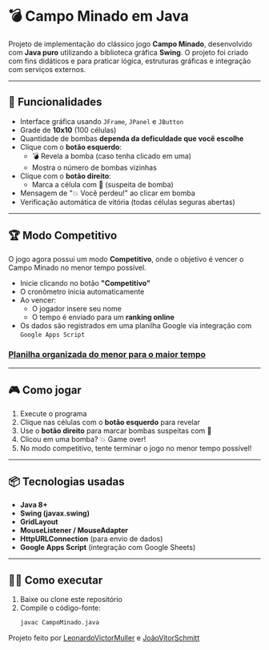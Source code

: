 # 💣 Campo Minado em Java

Projeto de implementação do clássico jogo **Campo Minado**, desenvolvido com **Java puro** utilizando a biblioteca gráfica **Swing**. O projeto foi criado com fins didáticos e para praticar lógica, estruturas gráficas e integração com serviços externos.

---

## 🧩 Funcionalidades

- Interface gráfica usando `JFrame`, `JPanel` e `JButton`
- Grade de **10x10** (100 células)
- Quantidade de bombas **dependa da deficuldade que você escolhe**
- Clique com o **botão esquerdo**:
  - 💣 Revela a bomba (caso tenha clicado em uma)
  - Mostra o número de bombas vizinhas
- Clique com o **botão direito**:
  - Marca a célula com 🚩 (suspeita de bomba)
- Mensagem de "💥 Você perdeu!" ao clicar em bomba
- Verificação automática de vitória (todas células seguras abertas)

---

## 🏆 Modo Competitivo

O jogo agora possui um modo **Competitivo**, onde o objetivo é vencer o Campo Minado no menor tempo possível.

- Inicie clicando no botão **"Competitivo"**
- O cronômetro inicia automaticamente
- Ao vencer:
  - O jogador insere seu nome
  - O tempo é enviado para um **ranking online**
- Os dados são registrados em uma planilha Google via integração com `Google Apps Script`
### [Planilha organizada do menor para o maior tempo](https://docs.google.com/spreadsheets/d/1Z-tCbUBxynPq8s4reqgHOqvzfFzms0z_GKEBRqObZkk/edit?usp=sharing)
---

## 🎮 Como jogar

1. Execute o programa
2. Clique nas células com o **botão esquerdo** para revelar
3. Use o **botão direito** para marcar bombas suspeitas com 🚩
4. Clicou em uma bomba? 💥 Game over!
5. No modo competitivo, tente terminar o jogo no menor tempo possível!

---

## 📦 Tecnologias usadas

- **Java 8+**
- **Swing (javax.swing)**
- **GridLayout**
- **MouseListener / MouseAdapter**
- **HttpURLConnection** (para envio de dados)
- **Google Apps Script** (integração com Google Sheets)

---

## 🧑‍💻 Como executar

1. Baixe ou clone este repositório
2. Compile o código-fonte:
   ```bash
   javac CampoMinado.java

Projeto feito por [LeonardoVictorMuller](https://github.com/LeonardoVictorMuller) e [JoãoVitorSchmitt](https://github.com/joaovs2004)

